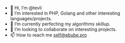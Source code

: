 - 👋 Hi, I’m @tevli
- 👀 I’m interested in PHP, Golang and other interesting languages/projects.
- 🌱 I’m currently perfecting my algorithms skillup.
- 💞️ I’m looking to collaborate on interesting projects.
- 📫 How to reach me self@ebube.pro

<!---
tevli/tevli is a ✨ special ✨ repository because its `README.md` (this file) appears on your GitHub profile.
You can click the Preview link to take a look at your changes.
--->

